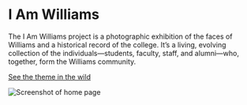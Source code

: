 # I Am Williams
The I Am Williams project is a photographic exhibition of the faces of Williams and a historical record of the college. It’s a living, evolving collection of the individuals—students, faculty, staff, and alumni—who, together, form the Williams community.

[See the theme in the wild](http://iam.williams.edu/)

![Screenshot of home page](iam-williams-edu.png)
